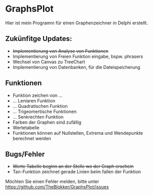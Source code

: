 # GraphsPlot

Hier ist mein Programm für einen Graphenzeichner in Delphi erstellt. 

## Zukünfitge Updates:
- ~~Implementierung von Analyse von Funktionen~~
- Implementierung von Freien Funktion eingabe, bspw. phrasers
- Wechsel von Canvas zu TreeChart
- Implementierung von Datenbanken, für die Dateispeicherung


## Funktionen
- Funktion zeichen von ...
- ... Leniaren Funktion
- ... Quadratischen Funktion
- ... Trigeomertische Funktionen
- ... Senkrechten Funktion
- Farben der Graphen sind zufällig
- Wertetabelle
- Funktionen können auf Nullstellen, Extrema und Wendepunkte berechnet werden

## Bugs/Fehler
- ~~Werte Tabelle beginn an der Stelle wo der Graph erschein~~
- Tan-Funktion zeichnet gerade Linien beim fallen der Funktion

Möchten Sie einen Fehler melden, bitte unter https://github.com/TheBlokker/GraphsPlot/issues
